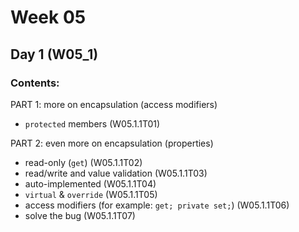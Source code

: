 # Week 05

## Day 1 (W05_1)

### Contents:

PART 1: more on encapsulation (access modifiers)
* `protected` members (W05.1.1T01)

PART 2: even more on encapsulation (properties)
* read-only (`get`) (W05.1.1T02)
* read/write and value validation (W05.1.1T03)
* auto-implemented (W05.1.1T04)
* `virtual` & `override` (W05.1.1T05)
* access modifiers (for example: `get; private set;`) (W05.1.1T06)
* solve the bug  (W05.1.1T07)